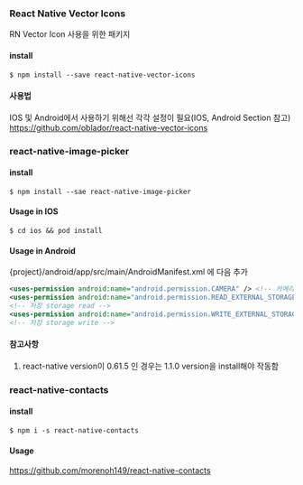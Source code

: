 ### React Native Vector Icons
RN Vector Icon 사용을 위한 패키지  
#### install
```
$ npm install --save react-native-vector-icons
```

#### 사용법
IOS 및 Android에서 사용하기 위해선 각각 설정이 필요(IOS, Android Section 참고)  
https://github.com/oblador/react-native-vector-icons

### react-native-image-picker
#### install
```
$ npm install --sae react-native-image-picker
```

#### Usage in IOS
```
$ cd ios && pod install
```

#### Usage in Android
{project}/android/app/src/main/AndroidManifest.xml 에 다음 추가  
```xml
<uses-permission android:name="android.permission.CAMERA" /> <!-- 카메라 권한 -->
<uses-permission android:name="android.permission.READ_EXTERNAL_STORAGE" />
<!-- 저장 storage read -->
<uses-permission android:name="android.permission.WRITE_EXTERNAL_STORAGE" />
<!-- 저장 storage write -->
```

#### 참고사항
1. react-native version이 0.61.5 인 경우는 1.1.0 version을 install해야 작동함

### react-native-contacts
#### install
```
$ npm i -s react-native-contacts
```

#### Usage
https://github.com/morenoh149/react-native-contacts